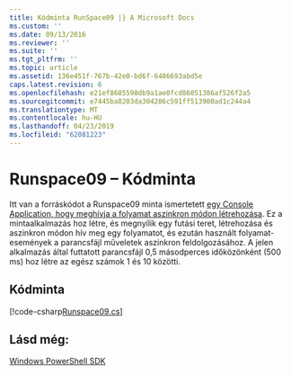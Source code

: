 ```yaml
---
title: Kódminta RunSpace09 |} A Microsoft Docs
ms.custom: ''
ms.date: 09/13/2016
ms.reviewer: ''
ms.suite: ''
ms.tgt_pltfrm: ''
ms.topic: article
ms.assetid: 136e451f-767b-42e0-bd6f-6486693abd5e
caps.latest.revision: 6
ms.openlocfilehash: e21ef8685598db9a1ae0fcd86051386af526f2a5
ms.sourcegitcommit: e7445ba8203da304286c591ff513900ad1c244a4
ms.translationtype: MT
ms.contentlocale: hu-HU
ms.lasthandoff: 04/23/2019
ms.locfileid: "62081223"
---
```

# <a name="runspace09-code-sample"></a>Runspace09 – Kódminta

Itt van a forráskódot a Runspace09 minta ismertetett [egy Console Application, hogy meghívja a folyamat aszinkron módon létrehozása](http://msdn.microsoft.com/en-us/198c1c94-2a06-457e-93ce-c0d910618e47). Ez a mintaalkalmazás hoz létre, és megnyílik egy futási teret, létrehozása és aszinkron módon hív meg egy folyamatot, és ezután használt folyamat-események a parancsfájl műveletek aszinkron feldolgozásához. A jelen alkalmazás által futtatott parancsfájl 0,5 másodperces időközönként (500 ms) hoz létre az egész számok 1 és 10 közötti.

## <a name="code-sample"></a>Kódminta

[!code-csharp[Runspace09.cs](../../powershell-sdk-samples/SDK-2.0/csharp/Runspace09/Runspace09.cs#L11-L113 "Runspace09.cs")]

## <a name="see-also"></a>Lásd még:

[Windows PowerShell SDK](../windows-powershell-reference.md)